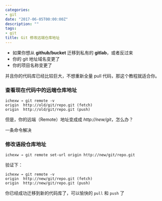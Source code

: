```yaml
---
categories:
- git
date: "2017-06-05T00:00:00Z"
description: ""
tags:
- git
title: Git 修改远端仓库地址
---
```


* 如果你想从 **github/bucket** 迁移到私有的 **gitlab**，或者反过来
* 你的 git 地址域名变更了
* 你的项目名称变更了

并且你的代码库已经比较巨大，不想重新全量 pull 代码，那这个教程就适合你。

### 查看现在代码中的远端仓库地址

	ichexw → git remote -v
	origin	http://old/git/repo.git (fetch)
	origin	http://old/git/repo.git (push)
	
但是，你的远端（Remote）地址变成成 *http://new/git*，怎么办？

一条命令解决

### 修改语段仓库地址

	ichexw → git remote set-url origin http://new/git/repo.git
	
验证下：

	ichexw → git remote -v
	origin	http://new/git/repo.git (fetch)
	origin	http://new/git/repo.git (push)
	
	
你已经成功迁移到新的代码库了，可以愉快的 `pull` 和 `push` 了